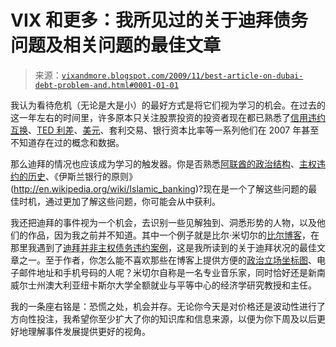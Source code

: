 <!--yml

分类：未分类

日期：2024-05-18 17:21:53

-->

# VIX 和更多：我所见过的关于迪拜债务问题及相关问题的最佳文章

> 来源：[`vixandmore.blogspot.com/2009/11/best-article-on-dubai-debt-problem-and.html#0001-01-01`](http://vixandmore.blogspot.com/2009/11/best-article-on-dubai-debt-problem-and.html#0001-01-01)

我认为看待危机（无论是大是小）的最好方式是将它们视为学习的机会。在过去的这一年左右的时间里，许多原本只关注股票投资的投资者现在都已熟悉了[信用违约互换](http://vixandmore.blogspot.com/search/label/credit%20default%20swaps)、[TED 利差](http://vixandmore.blogspot.com/search/label/TED%20spread)、[美元](http://vixandmore.blogspot.com/search/label/dollar)、套利交易、银行资本比率等一系列他们在 2007 年甚至不知道存在过的概念和数据。

那么迪拜的情况也应该成为学习的触发器。你是否熟悉[阿联酋的政治结构](http://en.wikipedia.org/wiki/United_Arab_Emirates#Government_and_politics)、[主权违约的历史](http://mitpress.mit.edu/books/chapters/0262195534chapm1.pdf)、《伊斯兰银行的原则》(http://en.wikipedia.org/wiki/Islamic_banking)?现在是一个了解这些问题的最佳时机，通过更加了解这些问题，你可能会从中获利。

我还把迪拜的事件视为一个机会，去识别一些见解独到、洞悉形势的人物，以及他们的作品，因为我之前并不知道。其中一个例子就是比尔·米切尔的[比尔博客](http://bilbo.economicoutlook.net/blog/)，在那里我遇到了[迪拜并非主权债务违约案例](http://bilbo.economicoutlook.net/blog/?p=6358)，这是我所读到的关于迪拜状况的最佳文章之一。至于作者，你怎么能不喜欢那些在博客上提供方便的[政治立场坐标图](http://www.politicalcompass.org/test)、电子邮件地址和手机号码的人呢？米切尔自称是一名专业音乐家，同时恰好还是新南威尔士州澳大利亚纽卡斯尔大学全额就业与平等中心的经济学研究教授和主任。

我的一条座右铭是：恐慌之处，机会并存。无论你今天是对价格还是波动性进行了方向性投注，我希望你至少扩大了你的知识库和信息来源，以便为你下周及以后更好地理解事件发展提供更好的视角。
